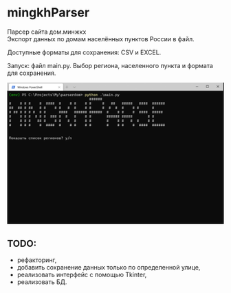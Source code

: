 # mingkhParser

Парсер сайта дом.минжкх\
Экспорт данных по домам населённых пунктов России в файл.

Доступные форматы для сохранения: CSV и EXCEL.

Запуск: файл main.py.
Выбор региона, населенного пункта и формата для сохранения.
  
![](mingkhparse.gif)

  
## TODO:
  * рефакторинг,
  * добавить сохранение данных только по определенной улице,
  * реализовать интерфейс с помощью Tkinter,
  * реализовать БД.